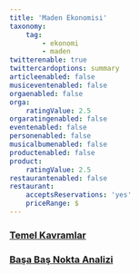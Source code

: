 ```yaml
---
title: 'Maden Ekonomisi'
taxonomy:
    tag:
        - ekonomi
        - maden
twitterenable: true
twittercardoptions: summary
articleenabled: false
musiceventenabled: false
orgaenabled: false
orga:
    ratingValue: 2.5
orgaratingenabled: false
eventenabled: false
personenabled: false
musicalbumenabled: false
productenabled: false
product:
    ratingValue: 2.5
restaurantenabled: false
restaurant:
    acceptsReservations: 'yes'
    priceRange: $
---
```


### [Temel Kavramlar](/mad/maden-ekonomisi/temel-kavramlar.html)

### [Başa Baş Nokta Analizi](/mad/maden-ekonomisi/basa-bas-noktasi-analizi.html)